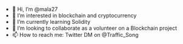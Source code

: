 - 👋 Hi, I’m @mala27
- 👀 I’m interested in blockchain and cryptocurrency
- 🌱 I’m currently learning Solidity
- 💞️ I’m looking to collaborate as a volunteer on a Blockchain project
- 📫 How to reach me: Twitter DM on @Traffic_Song

<!---
mala27/mala27 is a ✨ special ✨ repository because its `README.md` (this file) appears on your GitHub profile.
You can click the Preview link to take a look at your changes.
--->
